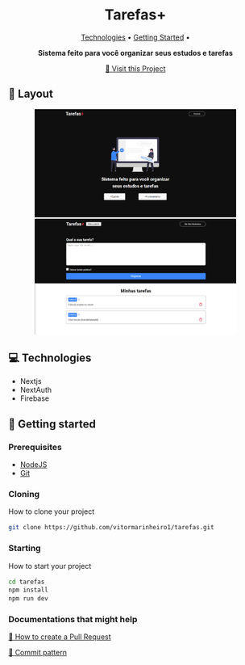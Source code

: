 <h1 align="center" style="font-weight: bold;">Tarefas+</h1>

<p align="center">
 <a href="#tech">Technologies</a> • 
 <a href="#started">Getting Started</a> • 
</p>

<p align="center">
    <b>Sistema feito para você organizar seus estudos e tarefas</b>
</p>

<p align="center">
     <a href="https://projeto-tarefas-nextjs.vercel.app/">📱 Visit this Project</a>
</p>

<h2 id="layout">🎨 Layout</h2>

<p align="center">
    <img src="./public/assets/tarefa1.png" alt="Image 1" width="400px">
    <img src="./public/assets/tarefa2.png" alt="Image 2" width="400px">
</p>

<h2 id="tech">💻 Technologies</h2>

- Nextjs
- NextAuth
- Firebase

<h2 id="started">🚀 Getting started</h2>

<h3>Prerequisites</h3>

- [NodeJS](https://nodejs.org/en)
- [Git](https://git-scm.com/)

<h3>Cloning</h3>

How to clone your project

```bash
git clone https://github.com/vitormarinheiro1/tarefas.git
```

<h3>Starting</h3>

How to start your project

```bash
cd tarefas
npm install
npm run dev
```

<h3>Documentations that might help</h3>

[📝 How to create a Pull Request](https://www.atlassian.com/br/git/tutorials/making-a-pull-request)

[💾 Commit pattern](https://gist.github.com/joshbuchea/6f47e86d2510bce28f8e7f42ae84c716)
